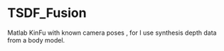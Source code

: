 # TSDF_Fusion
Matlab KinFu with known camera poses , for  I use synthesis depth data from a body model.

